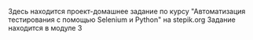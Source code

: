 Здесь находится проект-домашнее задание по курсу "Автоматизация тестирования с помощью Selenium и Python" на stepik.org Задание находится в модуле 3
